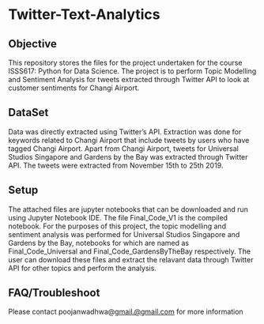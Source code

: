 # Twitter-Text-Analytics

## Objective
This repository stores the files for the project undertaken for the course ISSS617: Python for Data Science. The project is to perform Topic Modelling and Sentiment Analysis for tweets extracted through Twitter API to look at customer sentiments for Changi Airport.

## DataSet
Data was directly extracted using Twitter’s API. Extraction was done for keywords related to Changi Airport that include tweets by users who have tagged Changi Airport. Apart from Changi Airport, tweets for Universal Studios Singapore and Gardens by the Bay was extracted through Twitter API. The tweets were extracted from November 15th to 25th 2019.

## Setup
The attached files are jupyter notebooks that can be downloaded and run using Jupyter Notebook IDE. The file Final_Code_V1 is the compiled notebook. For the purposes of this project, the topic modelling and sentiment analysis was performed for Universal Studios Singapore and Gardens by the Bay, notebooks for which are named as Final_Code_Universal and Final_Code_GardensByTheBay respectively.
The user can download these files and extract the relavant data through Twitter API for other topics and perform the analysis. 

## FAQ/Troubleshoot
Please contact poojanwadhwa@gmail.@gmail.com for more information
